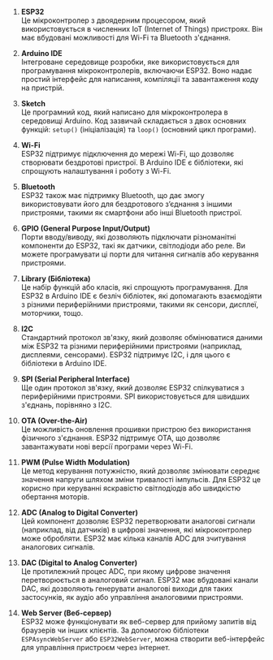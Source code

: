 
1. **ESP32**  
   Це мікроконтролер з двоядерним процесором, який використовується в численних IoT (Internet of Things) пристроях. Він має вбудовані можливості для Wi-Fi та Bluetooth з'єднання.

2. **Arduino IDE**  
   Інтегроване середовище розробки, яке використовується для програмування мікроконтролерів, включаючи ESP32. Воно надає простий інтерфейс для написання, компіляції та завантаження коду на пристрій.

3. **Sketch**  
   Це програмний код, який написано для мікроконтролера в середовищі Arduino. Код зазвичай складається з двох основних функцій: `setup()` (ініціалізація) та `loop()` (основний цикл програми).

4. **Wi-Fi**  
   ESP32 підтримує підключення до мережі Wi-Fi, що дозволяє створювати бездротові пристрої. В Arduino IDE є бібліотеки, які спрощують налаштування і роботу з Wi-Fi.

5. **Bluetooth**  
   ESP32 також має підтримку Bluetooth, що дає змогу використовувати його для бездротового з’єднання з іншими пристроями, такими як смартфони або інші Bluetooth пристрої.

6. **GPIO (General Purpose Input/Output)**  
   Порти вводу/виводу, які дозволяють підключати різноманітні компоненти до ESP32, такі як датчики, світлодіоди або реле. Ви можете програмувати ці порти для читання сигналів або керування пристроями.

7. **Library (Бібліотека)**  
   Це набір функцій або класів, які спрощують програмування. Для ESP32 в Arduino IDE є безліч бібліотек, які допомагають взаємодіяти з різними периферійними пристроями, такими як сенсори, дисплеї, моторчики, тощо.

8. **I2C**  
   Стандартний протокол зв'язку, який дозволяє обмінюватися даними між ESP32 та різними периферійними пристроями (наприклад, дисплеями, сенсорами). ESP32 підтримує I2C, і для цього є бібліотеки в Arduino IDE.

9. **SPI (Serial Peripheral Interface)**  
   Ще один протокол зв'язку, який дозволяє ESP32 спілкуватися з периферійними пристроями. SPI використовується для швидших з'єднань, порівняно з I2C.

10. **OTA (Over-the-Air)**  
   Це можливість оновлення прошивки пристрою без використання фізичного з'єднання. ESP32 підтримує OTA, що дозволяє завантажувати нові версії програми через Wi-Fi.

11. **PWM (Pulse Width Modulation)**  
   Це метод керування потужністю, який дозволяє змінювати середнє значення напруги шляхом зміни тривалості імпульсів. Для ESP32 це корисно при керуванні яскравістю світлодіодів або швидкістю обертання моторів.

12. **ADC (Analog to Digital Converter)**  
   Цей компонент дозволяє ESP32 перетворювати аналогові сигнали (наприклад, від датчиків) в цифрові значення, які мікроконтролер може обробляти. ESP32 має кілька каналів ADC для зчитування аналогових сигналів.

13. **DAC (Digital to Analog Converter)**  
   Це протилежний процес ADC, при якому цифрове значення перетворюється в аналоговий сигнал. ESP32 має вбудовані канали DAC, які дозволяють генерувати аналогові виходи для таких застосунків, як аудіо або управління аналоговими пристроями.

14. **Web Server (Веб-сервер)**  
   ESP32 може функціонувати як веб-сервер для прийому запитів від браузерів чи інших клієнтів. За допомогою бібліотеки `ESPAsyncWebServer` або `ESP32WebServer`, можна створити веб-інтерфейс для управління пристроєм через інтернет.

